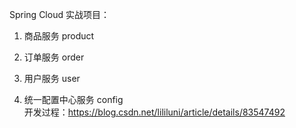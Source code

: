 Spring Cloud 实战项目：

1. 商品服务 product
   
2. 订单服务 order
  
3. 用户服务 user

4. 统一配置中心服务 config  
  开发过程：https://blog.csdn.net/lililuni/article/details/83547492
